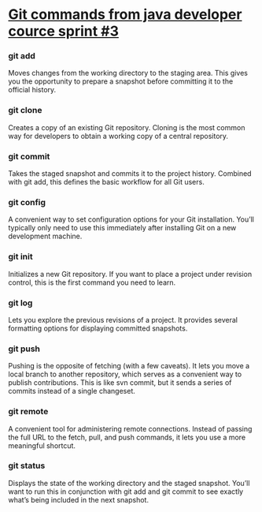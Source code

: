 # [Git commands from java developer cource sprint #3](https://practicum.yandex.ru/trainer/java-developer-plus/lesson/332f9bef-e574-4600-9b07-c2529cdba26a/#afe01e3c-f093-4497-bafd-6d4f40b732ba)


### git add
Moves changes from the working directory to the staging area. This gives you the opportunity to prepare a snapshot before committing it to the official history.

### git clone
Creates a copy of an existing Git repository. Cloning is the most common way for developers to obtain a working copy of a central repository.

### git commit
Takes the staged snapshot and commits it to the project history. Combined with git add, this defines the basic workflow for all Git users.

### git config
A convenient way to set configuration options for your Git installation. You’ll typically only need to use this immediately after installing Git on a new development machine.

### git init
Initializes a new Git repository. If you want to place a project under revision control, this is the first command you need to learn.

### git log
Lets you explore the previous revisions of a project. It provides several formatting options for displaying committed snapshots.

### git push
Pushing is the opposite of fetching (with a few caveats). It lets you move a local branch to another repository, which serves as a convenient way to publish contributions. This is like svn commit, but it sends a series of commits instead of a single changeset.

### git remote
A convenient tool for administering remote connections. Instead of passing the full URL to the fetch, pull, and push commands, it lets you use a more meaningful shortcut.

### git status
Displays the state of the working directory and the staged snapshot. You’ll want to run this in conjunction with git add and git commit to see exactly what’s being included in the next snapshot.